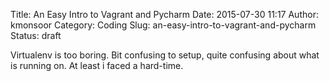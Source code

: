 Title: An Easy Intro to Vagrant and Pycharm
Date: 2015-07-30 11:17
Author: kmonsoor
Category: Coding
Slug: an-easy-intro-to-vagrant-and-pycharm
Status: draft

Virtualenv is too boring. Bit confusing to setup, quite confusing about
what is running on. At least i faced a hard-time.
